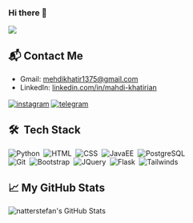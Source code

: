 ### Hi there 👋
<img src ="https://komarev.com/ghpvc/?username=mahdikhatirian1996&color=blue&style=flat-square">

<!--
**mahdikhatirian1996/mahdikhatirian1996** is a ✨ _special_ ✨ repository because its `README.md` (this file) appears on your GitHub profile.

Here are some ideas to get you started:

- 🔭 I’m currently working on ...
- 🌱 I’m currently learning ...
- 👯 I’m looking to collaborate on ...
- 🤔 I’m looking for help with ...
- 💬 Ask me about ...
- 📫 How to reach me: ...
- 😄 Pronouns: ...
- ⚡ Fun fact: ...
--> 

## 📬 Contact Me

- Gmail: mehdikhatir1375@gmail.com
- LinkedIn: [linkedin.com/in/mahdi-khatirian](https://www.linkedin.com/in/mahdi-khatirian)<br>
<p align="left"><a href="https://instagram.com/kh._mhdi" target="_blank">
<img align="center" src="https://img.shields.io/badge/-MahdiKhatirian-blueviolet?style=flat&logo=instagram" alt="instagram"/></a>
<a href="https://t.me/MKhtiri" target="_blank"><img align="center" src="https://img.shields.io/badge/-MahdiKhatirian-blue?style=flat&logo=telegram" alt="telegram"/></a></p>

## 🛠 &nbsp;Tech Stack

![Python](https://img.shields.io/badge/-Python-05122A?style=flat&logo=python&logoColor=lightblue)&nbsp;
![HTML](https://img.shields.io/badge/-HTML-05122A?style=flat&logo=HTML5)&nbsp;
![CSS](https://img.shields.io/badge/-CSS-05122A?style=flat&logo=CSS3&logoColor=lightblue)&nbsp;
![JavaEE](https://img.shields.io/badge/-Java-05122A?style=flat&logo=java&logoColor=red)&nbsp;
![PostgreSQL](https://img.shields.io/badge/-PostgreSQL-05122A?style=flat&logo=postgresql&logoColor=lightblue)&nbsp;<br>
![Git](https://img.shields.io/badge/-Git-05122A?style=flat&logo=git)&nbsp;
![Bootstrap](https://img.shields.io/badge/bootstrap-05122A?style=flat&logo=bootstrap&logoColor=lightblue)&nbsp;
![JQuery](https://img.shields.io/badge/jquery-05122A?style=flat&logo=jquery&logoColor=red)&nbsp;
![Flask](https://img.shields.io/badge/flask-05122A?style=flat&logo=flask&logoColor=lightblue)&nbsp;
![Tailwinds](https://img.shields.io/badge/tailwindcss-05122A?style=flat&logo=tailwind-css&logoColor=red)&nbsp;


## &#x1f4c8; My GitHub Stats

<img align="left" src="https://github-readme-stats.vercel.app/api?username=mahdikhatirian1996&theme=prussian&show_icons=true&line_height=27&count_private=true&title_color=ffffff&text_color=c9cacc&icon_color=2bbc8a&bg_color=1d1f21" alt="natterstefan's GitHub Stats" /></a>



